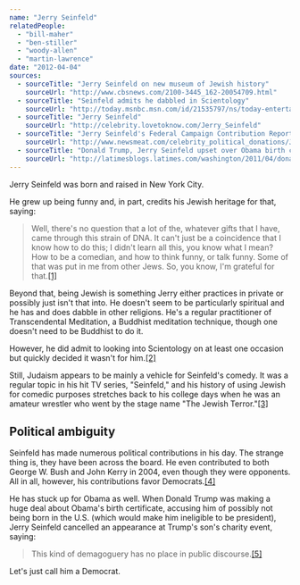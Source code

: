 ```yaml
---
name: "Jerry Seinfeld"
relatedPeople:
  - "bill-maher"
  - "ben-stiller"
  - "woody-allen"
  - "martin-lawrence"
date: "2012-04-04"
sources:
  - sourceTitle: "Jerry Seinfeld on new museum of Jewish history"
    sourceUrl: "http://www.cbsnews.com/2100-3445_162-20054709.html"
  - sourceTitle: "Seinfeld admits he dabbled in Scientology"
    sourceUrl: "http://today.msnbc.msn.com/id/21535797/ns/today-entertainment/t/seinfeld-admits-he-dabbled-scientology/#.T3vKhtmB39c"
  - sourceTitle: "Jerry Seinfeld"
    sourceUrl: "http://celebrity.lovetoknow.com/Jerry_Seinfeld"
  - sourceTitle: "Jerry Seinfeld's Federal Campaign Contribution Report"
    sourceUrl: "http://www.newsmeat.com/celebrity_political_donations/Jerry_Seinfeld.php"
  - sourceTitle: "Donald Trump, Jerry Seinfeld upset over Obama birth certificate yada yada"
    sourceUrl: "http://latimesblogs.latimes.com/washington/2011/04/donald-trump-tired-of-talking-about-obamas-birth-certificate.html"
---
```


Jerry Seinfeld was born and raised in New York City.

He grew up being funny and, in part, credits his Jewish heritage for that, saying:

>Well, there's no question that a lot of the, whatever gifts that I have, came through this strain of DNA. It can't just be a coincidence that I know how to do this; I didn't learn all this, you know what I mean? How to be a comedian, and how to think funny, or talk funny. Some of that was put in me from other Jews. So, you know, I'm grateful for that.<a class="source-citation" href="#http://www.cbsnews.com/2100-3445_162-20054709.html" title="Jerry Seinfeld on new museum of Jewish history">[1]</a>

Beyond that, being Jewish is something Jerry either practices in private or possibly just isn't that into. He doesn't seem to be particularly spiritual and he has and does dabble in other religions. He's a regular practitioner of Transcendental Meditation, a Buddhist meditation technique, though one doesn't need to be Buddhist to do it.

However, he did admit to looking into Scientology on at least one occasion but quickly decided it wasn't for him.<a class="source-citation" href="#http://today.msnbc.msn.com/id/21535797/ns/today-entertainment/t/seinfeld-admits-he-dabbled-scientology/#.T3vKhtmB39c" title="Seinfeld admits he dabbled in Scientology">[2]</a>

Still, Judaism appears to be mainly a vehicle for Seinfeld's comedy. It was a regular topic in his hit TV series, "Seinfeld," and his history of using Jewish for comedic purposes stretches back to his college days when he was an amateur wrestler who went by the stage name "The Jewish Terror."<a class="source-citation" href="#http://celebrity.lovetoknow.com/Jerry_Seinfeld" title="Jerry Seinfeld">[3]</a>

## Political ambiguity

Seinfeld has made numerous political contributions in his day. The strange thing is, they have been across the board. He even contributed to both George W. Bush and John Kerry in 2004, even though they were opponents. All in all, however, his contributions favor Democrats.<a class="source-citation" href="#http://www.newsmeat.com/celebrity_political_donations/Jerry_Seinfeld.php" title="Jerry Seinfeld&apos;s Federal Campaign Contribution Report">[4]</a>

He has stuck up for Obama as well. When Donald Trump was making a huge deal about Obama's birth certificate, accusing him of possibly not being born in the U.S. (which would make him ineligible to be president), Jerry Seinfeld cancelled an appearance at Trump's son's charity event, saying:

>This kind of demagoguery has no place in public discourse.<a class="source-citation" href="#http://latimesblogs.latimes.com/washington/2011/04/donald-trump-tired-of-talking-about-obamas-birth-certificate.html" title="Donald Trump, Jerry Seinfeld upset over Obama birth certificate yada yada">[5]</a>

Let's just call him a Democrat.